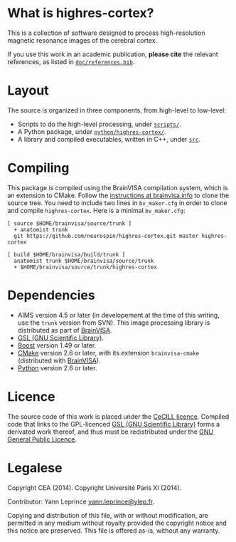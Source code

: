 # What is highres-cortex?

This is a collection of software designed to process high-resolution magnetic resonance images of the cerebral cortex.

If you use this work in an academic publication, **please cite** the relevant references, as listed in [`doc/references.bib`](doc/references.bib).


# Layout

The source is organized in three components, from high-level to low-level:

  - Scripts to do the high-level processing, under [`scripts/`](scripts/).
  - A Python package, under [`python/highres-cortex/`](python/highres-cortex/).
  - A library and compiled executables, written in C++, under [`src`](src/).


# Compiling

This package is compiled using the BrainVISA compilation system, which is an extension to CMake. Follow the [instructions at brainvisa.info](http://brainvisa.info/repository.html#use_brainvisa_sources) to clone the source tree. You need to include two lines in `bv_maker.cfg` in order to clone and compile `highres-cortex`. Here is a minimal `bv_maker.cfg`:

    [ source $HOME/brainvisa/source/trunk ]
      + anatomist trunk
      git https://github.com/neurospin/highres-cortex.git master highres-cortex

    [ build $HOME/brainvisa/build/trunk ]
      anatomist trunk $HOME/brainvisa/source/trunk
      + $HOME/brainvisa/source/trunk/highres-cortex


# Dependencies

  - AIMS version 4.5 or later (in developement at the time of this writing, use the `trunk` version from SVN). This image processing library is distributed as part of [BrainVISA](http://brainvisa.info/).
  - [GSL (GNU Scientific Library)](http://www.gnu.org/software/gsl/).
  - [Boost](http://www.boost.org/) version 1.49 or later.
  - [CMake](http://www.cmake.org/) version 2.6 or later, with its extension `brainvisa-cmake` (distributed with [BrainVISA](http://brainvisa.info/)).
  - [Python](https://www.python.org/) version 2.6 or later.


# Licence

The source code of this work is placed under the [CeCILL licence](LICENCE.CeCILL.txt). Compiled code that links to the GPL-licenced [GSL (GNU Scientific Library)](http://www.gnu.org/software/gsl/) forms a derivated work thereof, and thus must be redistributed under the [GNU General Public Licence](LICENCE.GPLv3.txt).


# Legalese

Copyright CEA (2014).
Copyright Université Paris XI (2014).

Contributor: Yann Leprince <yann.leprince@ylep.fr>.

Copying and distribution of this file, with or without modification, are permitted in any medium without royalty provided the copyright notice and this notice are preserved. This file is offered as-is, without any warranty.
